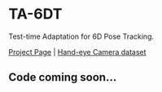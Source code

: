 # TA-6DT  
Test-time Adaptation for 6D Pose Tracking.

[Project Page](https://bartektian.github.io/TA-6DT.html) | [Hand-eye Camera dataset](https://zenodo.org/record/8172205)

## Code coming soon...

